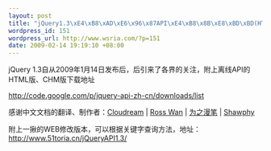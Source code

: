 ```yaml
--- 
layout: post
title: "jQuery1.3\xE4\xB8\xAD\xE6\x96\x87API\xE4\xB8\x8B\xE8\xBD\xBD(HTML\xE3\x80\x81chm\xE7\x89\x88)"
wordpress_id: 151
wordpress_url: http://www.wsria.com/?p=151
date: 2009-02-14 19:19:10 +08:00
---
```

jQuery 1.3自从2009年1月14日发布后，后引来了各界的关注，附上离线API的HTML版、CHM版下载地址

<a href="http://code.google.com/p/jquery-api-zh-cn/downloads/list" target="_blank">http://code.google.com/p/jquery-api-zh-cn/downloads/list</a>

感谢中文文档的翻译、制作者：<a class="topnav" title="1.2+版翻译协助者" href="http://cloudream.name/">Cloudream</a> <span class="topnav">|</span> <a class="topnav" title="1.2版翻译样式作者" href="http://mrwlwan.wordpress.com/">Ross Wan</a> <span class="topnav">|</span> <a class="topnav" title="1.1版译者" href="http://www.cn-cuckoo.com/">为之漫笔</a> <span class="topnav">|</span> <a class="topnav" title="1.2+版翻译整理者" href="http://shawphy.com/">Shawphy</a>

附上一揪的WEB修改版本，可以根据关键字查询方法，地址：<a href="http://www.51toria.cn/jQueryAPI1.3/" target="_blank">http://www.51toria.cn/jQueryAPI1.3/</a>
